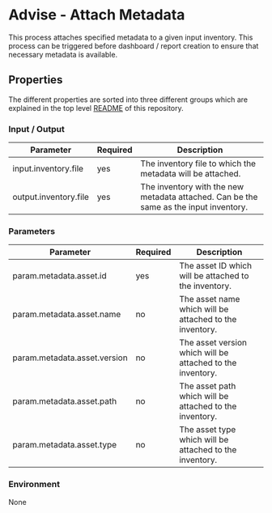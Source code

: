 # Advise - Attach Metadata

This process attaches specified metadata to a given input inventory. This process can be triggered before dashboard / 
report creation to ensure that necessary metadata is available.

## Properties

The different properties are sorted into three different groups which are explained in the top level [README](../../README.md) 
of this repository.

### Input / Output
| Parameter              | Required | Description                                                                           |
|------------------------|----------|---------------------------------------------------------------------------------------|
| input.inventory.file   | yes      | The inventory file to which the metadata will be attached.                            |
| output.inventory.file  | yes      | The inventory with the new metadata attached. Can be the same as the input inventory. |

### Parameters
| Parameter                      | Required | Description                                                                           |
|--------------------------------|----------|---------------------------------------------------------------------------------------|
| param.metadata.asset.id        | yes      | The asset ID which will be attached to the inventory.                                 |
| param.metadata.asset.name      | no       | The asset name which will be attached to the inventory.                               |
| param.metadata.asset.version   | no       | The asset version which will be attached to the inventory.                            |
| param.metadata.asset.path      | no       | The asset path which will be attached to the inventory.                               |
| param.metadata.asset.type      | no       | The asset type which will be attached to the inventory.                               |

### Environment
None
